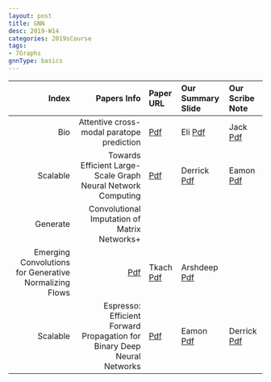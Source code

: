```yaml
---
layout: post
title: GNN   
desc: 2019-W14
categories: 2019sCourse
tags:
- 7Graphs
gnnType: basics
---
```



| Index | Papers Info | Paper URL| Our Summary Slide |Our Scribe Note |
| -----: | -------------------------------: | :----- | :----- | :----- | 
|  Bio |  Attentive cross-modal paratope prediction   | [Pdf]() | Eli [Pdf]() | Jack [Pdf]() | 
|  Scalable |     Towards Efficient Large-Scale Graph Neural Network Computing     | [Pdf]() | Derrick [Pdf]() | Eamon [Pdf]() | 
| Generate |  Convolutional Imputation of Matrix Networks+
Emerging Convolutions for Generative Normalizing Flows  | [Pdf]() | Tkach [Pdf]() | Arshdeep [Pdf]() | 
| Scalable |  Espresso: Efficient Forward Propagation for Binary Deep Neural Networks    | [Pdf]() | Eamon [Pdf]() | Derrick [Pdf]() | 
